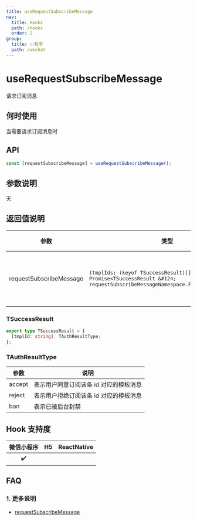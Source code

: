 ```yaml
---
title: useRequestSubscribeMessage
nav:
  title: Hooks
  path: /hooks
  order: 2
group:
  title: 小程序
  path: /wechat
---
```


# useRequestSubscribeMessage

请求订阅消息

## 何时使用

当需要请求订阅消息时

## API

```jsx | pure
const [requestSubscribeMessage] = useRequestSubscribeMessage();
```

## 参数说明

无

## 返回值说明

| 参数                    | 类型                                                                                                                        | 说明         |
| ----------------------- | --------------------------------------------------------------------------------------------------------------------------- | ------------ |
| requestSubscribeMessage | `(tmplIds: (keyof TSuccessResult)[]) => Promise<TSuccessResult &#124; requestSubscribeMessageNamespace.FailCallbackResult>` | 请求订阅消息 |

### TSuccessResult

```typescript | pure
export type TSuccessResult = {
  [tmplId: string]: TAuthResultType;
};
```

### TAuthResultType

| 参数   | 说明                                   |
| ------ | -------------------------------------- |
| accept | 表示用户同意订阅该条 id 对应的模板消息 |
| reject | 表示用户拒绝订阅该条 id 对应的模板消息 |
| ban    | 表示已被后台封禁                       |


## Hook 支持度

| 微信小程序 | H5  | ReactNative |
| :--------: | :-: | :---------: |
|     ✔️     |     |             |

## FAQ

### 1. 更多说明

- [requestSubscribeMessage](https://developers.weixin.qq.com/miniprogram/dev/api/open-api/subscribe-message/wx.requestSubscribeMessage.html)
